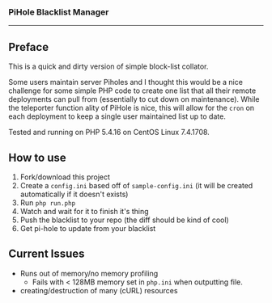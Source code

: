 ### PiHole Blacklist Manager
-----------------------------------

## Preface
This is a quick and dirty version of simple block-list collator. 

Some users maintain server Piholes and I thought this would be a nice challenge for some simple PHP code to create one list that all their remote deployments can pull from (essentially to cut down on maintenance). While the teleporter function ality of PiHole is nice, this will allow for the `cron` on each deployment to keep a single user maintained list up to date. 

Tested and running on PHP 5.4.16 on CentOS Linux 7.4.1708. 

## How to use
 1. Fork/download this project
 2. Create a `config.ini` based off of `sample-config.ini` (it will be created automatically if it doesn't exists)
 3. Run `php run.php`
 4. Watch and wait for it to finish it's thing
 5. Push the blacklist to your repo (the diff should be kind of cool)
 6. Get pi-hole to update from your blacklist

## Current Issues
 - Runs out of memory/no memory profiling
    - Fails with < 128MB memory set in `php.ini` when outputting file.
 - creating/destruction of many (cURL) resources
